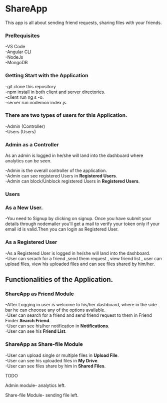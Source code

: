 # ShareApp

This app is all about sending friend requests, sharing files with your friends.


<h3> PreRequisites<br /></h3>
  
-VS Code<br />
-Angular CLI<br />
-NodeJs<br />
-MongoDB<br />

<h3> Getting Start with the Application<br /></h3>
  
-git clone this repository <br />
-npm install in both client and server directories.<br />
-client run ng s -o.<br />
-server run nodemon index.js.<br />

<h3> There are two types of users for this Application.<br /></h3>
-Admin (Controller)<br />
-Users (Users)<br />

<h3> Admin as a Controller<br /></h3>

As an admin is logged in he/she will land into the dashboard where analytics can be seen.<br />

-Admin is the overall controller of the application.<br />
-Admin can see registered Users in **Registered Users**.<br />
-Admin can block/Unblock registered Users in **Registered Users**.<br />

<h3> Users<br /></h3>
  
<h3>As a New User.<br /></h3>

-You need to Signup by clicking on signup. Once you have submit your details through nodemailer you'll get a mail to verify your token only if your email id is valid.Then you can login as Registered User.<br />

<h3>As a Registered User<br /></h3>

-As a Registered User is logged in he/she will land into the dashboard.<br />
-User can serach for a friend ,send them request , view friend list , user can upload files, view his uploaded files and can see files shared by him/her.<br />

<h2> Functionalities of the Application.</br></h2>

<h3> ShareApp as Friend Module<br /></h3>

-After Logging in user is welcome to his/her dashboard, where in the side bar he can chooose any of the options available.<br />
-User can search for a friend  and send friend request to them in Friend Finder **Search Friend**.<br />
-User can see his/her notification in **Notifications**.<br />
-User can see his **Friend List**.<br />

<h3> ShareApp as Share-file Module<br /></h3>

-User can upload single or multiple files in **Upload File**.<br />
-User can see his uploaded files in **My Drive**.<br />
-User can see files share by him in **Shared Files**.<br />


TODO

Admin module- analytics left.

Share-file Module- sending file left.
